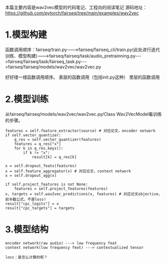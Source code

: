 本篇主要内容是wav2vec模型的代码笔记、工程向的阅读笔记
源码地址：https://github.com/pytorch/fairseq/tree/main/examples/wav2vec

# 1.模型构建
函数调用顺序：fairseq/train.py--->fairseq/fairseq_cli/train.py(此处进行迭代训练、模型构建)--->fairseq/fairseq/task/audio_pretrainning.py--->fairseq/fairseq/task/fairseq_task.py--->fairseq/fairseq/models/wav2vec/wav2vec.py

好好缕一缕函数调用顺序。
表层的函数调用（包括init.py这种）
里层的函数调用

# 2.模型训练
从fairseq/fairseq/models/wav2vec/wav2vec.py/Class Wav2VecModel看训练的步骤。
```
features = self.feature_extractor(source) # 对应论文，encoder network
if self.vector_quantizer:
    q_res = self.vector_quantizer(features)
    features = q_res["x"]
    for k in q_res.keys():
        if k != "x":
            result[k] = q_res[k]

x = self.dropout_feats(features)
x = self.feature_aggregator(x) # 对应论文，context network
x = self.dropout_agg(x)

if self.project_features is not None:
    features = self.project_features(features)
x, targets = self.wav2vec_predictions(x, features) # 对应论文objective，前半截公式，不是loss!
result["cpc_logits"] = x
result["cpc_targets"] = targets
```
# 3.模型结构

```
encoder network(raw audio) ---> low frequency feat
context network(low frequency feat) ---> contextualized tensor

loss：是怎么计算的呢？
```



